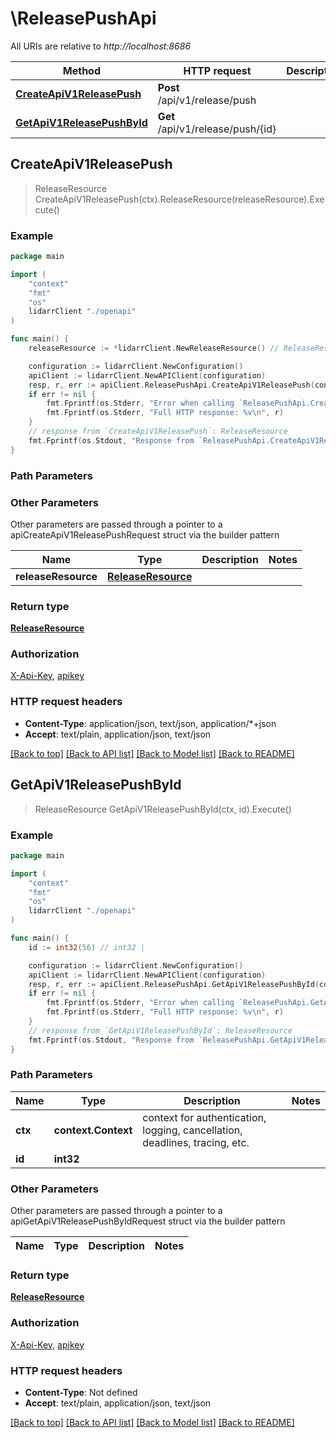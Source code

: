 # \ReleasePushApi

All URIs are relative to *http://localhost:8686*

Method | HTTP request | Description
------------- | ------------- | -------------
[**CreateApiV1ReleasePush**](ReleasePushApi.md#CreateApiV1ReleasePush) | **Post** /api/v1/release/push | 
[**GetApiV1ReleasePushById**](ReleasePushApi.md#GetApiV1ReleasePushById) | **Get** /api/v1/release/push/{id} | 



## CreateApiV1ReleasePush

> ReleaseResource CreateApiV1ReleasePush(ctx).ReleaseResource(releaseResource).Execute()



### Example

```go
package main

import (
    "context"
    "fmt"
    "os"
    lidarrClient "./openapi"
)

func main() {
    releaseResource := *lidarrClient.NewReleaseResource() // ReleaseResource |  (optional)

    configuration := lidarrClient.NewConfiguration()
    apiClient := lidarrClient.NewAPIClient(configuration)
    resp, r, err := apiClient.ReleasePushApi.CreateApiV1ReleasePush(context.Background()).ReleaseResource(releaseResource).Execute()
    if err != nil {
        fmt.Fprintf(os.Stderr, "Error when calling `ReleasePushApi.CreateApiV1ReleasePush``: %v\n", err)
        fmt.Fprintf(os.Stderr, "Full HTTP response: %v\n", r)
    }
    // response from `CreateApiV1ReleasePush`: ReleaseResource
    fmt.Fprintf(os.Stdout, "Response from `ReleasePushApi.CreateApiV1ReleasePush`: %v\n", resp)
}
```

### Path Parameters



### Other Parameters

Other parameters are passed through a pointer to a apiCreateApiV1ReleasePushRequest struct via the builder pattern


Name | Type | Description  | Notes
------------- | ------------- | ------------- | -------------
 **releaseResource** | [**ReleaseResource**](ReleaseResource.md) |  | 

### Return type

[**ReleaseResource**](ReleaseResource.md)

### Authorization

[X-Api-Key](../README.md#X-Api-Key), [apikey](../README.md#apikey)

### HTTP request headers

- **Content-Type**: application/json, text/json, application/*+json
- **Accept**: text/plain, application/json, text/json

[[Back to top]](#) [[Back to API list]](../README.md#documentation-for-api-endpoints)
[[Back to Model list]](../README.md#documentation-for-models)
[[Back to README]](../README.md)


## GetApiV1ReleasePushById

> ReleaseResource GetApiV1ReleasePushById(ctx, id).Execute()



### Example

```go
package main

import (
    "context"
    "fmt"
    "os"
    lidarrClient "./openapi"
)

func main() {
    id := int32(56) // int32 | 

    configuration := lidarrClient.NewConfiguration()
    apiClient := lidarrClient.NewAPIClient(configuration)
    resp, r, err := apiClient.ReleasePushApi.GetApiV1ReleasePushById(context.Background(), id).Execute()
    if err != nil {
        fmt.Fprintf(os.Stderr, "Error when calling `ReleasePushApi.GetApiV1ReleasePushById``: %v\n", err)
        fmt.Fprintf(os.Stderr, "Full HTTP response: %v\n", r)
    }
    // response from `GetApiV1ReleasePushById`: ReleaseResource
    fmt.Fprintf(os.Stdout, "Response from `ReleasePushApi.GetApiV1ReleasePushById`: %v\n", resp)
}
```

### Path Parameters


Name | Type | Description  | Notes
------------- | ------------- | ------------- | -------------
**ctx** | **context.Context** | context for authentication, logging, cancellation, deadlines, tracing, etc.
**id** | **int32** |  | 

### Other Parameters

Other parameters are passed through a pointer to a apiGetApiV1ReleasePushByIdRequest struct via the builder pattern


Name | Type | Description  | Notes
------------- | ------------- | ------------- | -------------


### Return type

[**ReleaseResource**](ReleaseResource.md)

### Authorization

[X-Api-Key](../README.md#X-Api-Key), [apikey](../README.md#apikey)

### HTTP request headers

- **Content-Type**: Not defined
- **Accept**: text/plain, application/json, text/json

[[Back to top]](#) [[Back to API list]](../README.md#documentation-for-api-endpoints)
[[Back to Model list]](../README.md#documentation-for-models)
[[Back to README]](../README.md)

